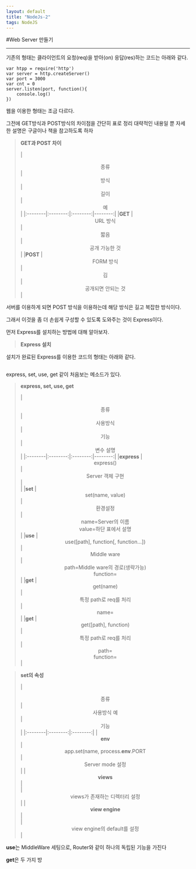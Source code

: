 ```yaml
---
layout: default
title: "NodeJs-2"
tags: NodeJS
---
```


#Web Server 만들기<hr>
기존의 형태는 클라이언트의 요청(req)을 받아(on) 응답(res)하는 코드는 아래와 같다.
```
var htpp = require('http')
var server = http.createServer()
var port = 3000
var cnt = 0
server.listen(port, function(){
	console.log()
})
```

<a href=""></a>

웹을 이용한 형태는 조금 다르다.

그전에 GET방식과 POST방식의 차이점을 간단히 표로 정리
대략적인 내용일 뿐 자세한 설명은 구글이나 책을 참고하도록 하자


>**GET과 POST 차이**
>
>|  <center>종류</center> |  <center>방식</center> | <center>길이</center>|  <center>예</center> |
|:--------|:--------:|:--------:|--------:|
|**GET** | <center>URL 방식 </center>|<center>짧음</center>|<center>공개 가능한 것</center>|
|**POST** | <center>FORM 방식 </center>|<center>김</center>|<center>공개되면 안되는 것</center>|

서버를 이용하게 되면 POST 방식을 이용하는데 해당 방식은 길고 복잡한 방식이다.

그래서 이것을 좀 더 손쉽게 구성할 수 있도록 도와주는 것이 Express이다.

먼저 Express를 설치하는 방법에 대해 알아보자.
>**Express 설치**
<a href=""></a>
<a href=""></a>
<a href=""></a>
<a href=""></a>


설치가 완료된 Express를 이용한 코드의 형태는 아래와 같다.
```
```

express, set, use, get 같이 처음보는 메소드가 있다.
>**express, set, use, get**
>
>|  <center>종류</center> |  <center>사용방식</center> | <center>기능</center>|  <center>변수 설명</center> |
|:--------|:--------:|:--------:|--------:|
|**express** | <center>express()</center>|<center>Server 객체 구현</center>|<center></center>|
|**set** | <center>set(name, value)</center>|<center>환경설정</center>|<center>name=Server의 이름<br>value=하단 표에서 설명</center>|
|**use** | <center>use([path], function[, function...]) </center>|<center>Middle ware</center>|<center>path=Middle ware의 경로(생략가능)<br>function=</center>|
|**get** | <center>get(name)</center>|<center>특정 path로 req를 처리</center>|<center>name=</center>|
|**get** | <center>get([path], function)</center>|<center>특정 path로 req를 처리</center>|<center>path=<br>function=</center>|

>**set의 속성**
>
>|  <center>종류</center> |  <center>사용방식 예</center> | <center>기능</center>|
|:--------|:--------:|:--------:|
|<center>**env**</center>|<center>app.set(name, process.**env**.PORT</center>|<center>Server mode 설정</center>|
|<center>**views**</center>|<center></center>|<center>views가 존재하는 디렉터리 설정</center>|
|<center>**view engine**</center>|<center></center>|<center>view engine의 default를 설정</center>|
>
**use**는 MiddleWare 세팅으로, Router와 같이 하나의 독립된 기능을 가진다




**get**은 두 가지 방
